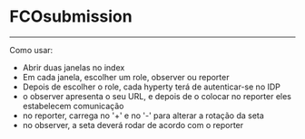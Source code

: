 # FCOsubmission

-------------------------------------------------------------------------------

Como usar:

* Abrir duas janelas no index
* Em cada janela, escolher um role, observer ou reporter
* Depois de escolher o role, cada hyperty terá de autenticar-se no IDP
* o observer apresenta o seu URL, e depois de o colocar no reporter eles estabelecem comunicação
* no reporter, carrega no '+' e no '-' para alterar a rotação da seta
* no observer, a seta deverá rodar de acordo com o reporter

